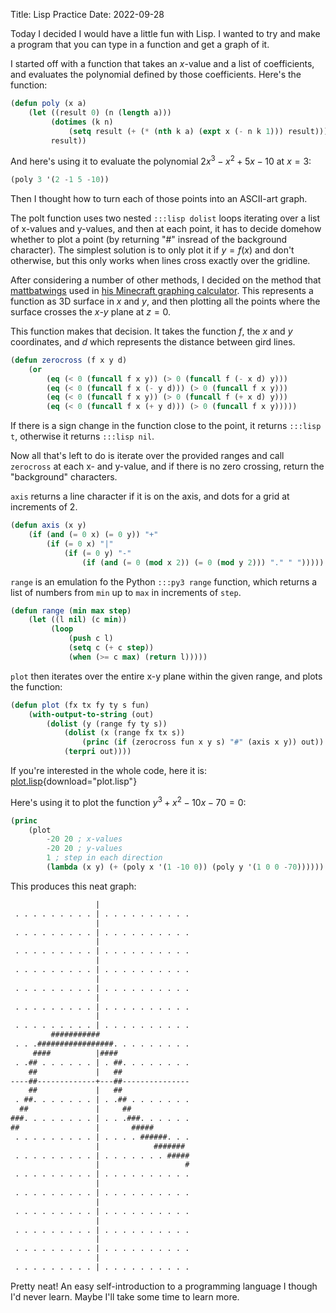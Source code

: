 Title: Lisp Practice
Date: 2022-09-28

Today I decided I would have a little fun with Lisp. I wanted to try and make a program that you can type in a function and get a graph of it.

I started off with a function that takes an $x$-value and a list of coefficients, and evaluates the polynomial defined by those coefficients. Here's the function:

```lisp
(defun poly (x a)
    (let ((result 0) (n (length a)))
         (dotimes (k n)
             (setq result (+ (* (nth k a) (expt x (- n k 1))) result)))
         result))
```

And here's using it to evaluate the polynomial $2x^3 - x^2 + 5x - 10$ at $x=3$:

```lisp
(poly 3 '(2 -1 5 -10))
```

Then I thought how to turn each of those points into an ASCII-art graph.

The polt function uses two nested `:::lisp dolist` loops iterating over a list of x-values and y-values, and then at each point, it has to decide domehow whether to plot a point (by returning "#" insread of the background character). The simplest solution is to only plot it if $y = f(x)$ and don't otherwise, but this only works when lines cross exactly over the gridline.

After considering a number of other methods, I decided on the method that [mattbatwings](https://www.youtube.com/c/Mattbatwings) used in [his Minecraft graphing calculator](https://www.youtube.com/watch?v=EvvWOaLgKVU). This represents a function as 3D surface in $x$ and $y$, and then plotting all the points where the surface crosses the $x$-$y$ plane at $z=0$.

This function makes that decision. It takes the function $f$, the $x$ and $y$ coordinates, and $d$ which represents the distance between gird lines.

```lisp
(defun zerocross (f x y d)
    (or
        (eq (< 0 (funcall f x y)) (> 0 (funcall f (- x d) y)))
        (eq (< 0 (funcall f x (- y d))) (> 0 (funcall f x y)))
        (eq (< 0 (funcall f x y)) (> 0 (funcall f (+ x d) y)))
        (eq (< 0 (funcall f x (+ y d))) (> 0 (funcall f x y)))))
```

If there is a sign change in the function close to the point, it returns `:::lisp t`, otherwise it returns `:::lisp nil`.

Now all that's left to do is iterate over the provided ranges and call `zerocross` at each x- and y-value, and if there is no zero crossing, return the "background" characters.

`axis` returns a line character if it is on the axis, and dots for a grid at increments of 2.

```lisp
(defun axis (x y)
    (if (and (= 0 x) (= 0 y)) "+"
        (if (= 0 x) "|"
            (if (= 0 y) "-"
                (if (and (= 0 (mod x 2)) (= 0 (mod y 2))) "." " ")))))
```

`range` is an emulation fo the Python `:::py3 range` function, which returns a list of numbers from `min` up to `max` in increments of `step`.

```lisp
(defun range (min max step)
    (let ((l nil) (c min))
         (loop
             (push c l)
             (setq c (+ c step))
             (when (>= c max) (return l)))))
```

`plot` then iterates over the entire x-y plane within the given range, and plots the function:

```lisp
(defun plot (fx tx fy ty s fun)
    (with-output-to-string (out)
        (dolist (y (range fy ty s))
            (dolist (x (range fx tx s))
                (princ (if (zerocross fun x y s) "#" (axis x y)) out))
            (terpri out))))
```

If you're interested in the whole code, here it is: [plot.lisp]({attach}plot.lisp){download="plot.lisp"}

Here's using it to plot the function $y^3 + x^2 - 10x - 70=0$:

```lisp
(princ
    (plot
        -20 20 ; x-values
        -20 20 ; y-values
        1 ; step in each direction
        (lambda (x y) (+ (poly x '(1 -10 0)) (poly y '(1 0 0 -70))))))
```

This produces this neat graph:

```txt
                   |                    
 . . . . . . . . . | . . . . . . . . . .
                   |                    
 . . . . . . . . . | . . . . . . . . . .
                   |                    
 . . . . . . . . . | . . . . . . . . . .
                   |                    
 . . . . . . . . . | . . . . . . . . . .
                   |                    
 . . . . . . . . . | . . . . . . . . . .
                   |                    
 . . . . . . . . . | . . . . . . . . . .
                   |                    
 . . . . . . . . . | . . . . . . . . . .
         ###########                    
 . . .#################. . . . . . . . .
     ####          |####                
 . .## . . . . . . | . ##. . . . . . . .
    ##             |   ##               
----##-------------+---##---------------
    ##             |   ##               
 . ##. . . . . . . | . .## . . . . . . .
  ##               |     ##             
###. . . . . . . . | . . .###. . . . . .
##                 |       #####        
 . . . . . . . . . | . . . . ######. . .
                   |            ####### 
 . . . . . . . . . | . . . . . . . #####
                   |                   #
 . . . . . . . . . | . . . . . . . . . .
                   |                    
 . . . . . . . . . | . . . . . . . . . .
                   |                    
 . . . . . . . . . | . . . . . . . . . .
                   |                    
 . . . . . . . . . | . . . . . . . . . .
                   |                    
 . . . . . . . . . | . . . . . . . . . .
                   |                    
 . . . . . . . . . | . . . . . . . . . .
```

Pretty neat! An easy self-introduction to a programming language I though I'd never learn. Maybe I'll take some time to learn more.
